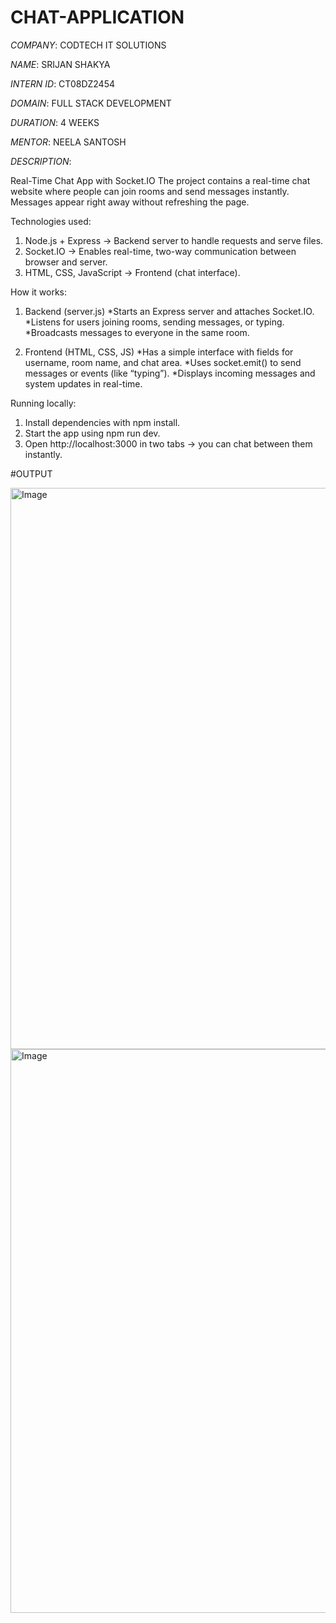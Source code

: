 # CHAT-APPLICATION

*COMPANY*: CODTECH IT SOLUTIONS

*NAME*: SRIJAN SHAKYA

*INTERN ID*: CT08DZ2454

*DOMAIN*: FULL STACK DEVELOPMENT

*DURATION*: 4 WEEKS

*MENTOR*: NEELA SANTOSH

*DESCRIPTION*:

Real-Time Chat App with Socket.IO
The project contains a real-time chat website where people can join rooms and send messages instantly.
Messages appear right away without refreshing the page.

Technologies used:
1. Node.js + Express → Backend server to handle requests and serve files.
2. Socket.IO → Enables real-time, two-way communication between browser and server.
3. HTML, CSS, JavaScript → Frontend (chat interface).

How it works:

1. Backend (server.js)
*Starts an Express server and attaches Socket.IO.
*Listens for users joining rooms, sending messages, or typing.
*Broadcasts messages to everyone in the same room.

2. Frontend (HTML, CSS, JS)
*Has a simple interface with fields for username, room name, and chat area.
*Uses socket.emit() to send messages or events (like “typing”).
*Displays incoming messages and system updates in real-time.

Running locally:
1. Install dependencies with npm install.
2. Start the app using npm run dev.
3. Open http://localhost:3000 in two tabs → you can chat between them instantly.

#OUTPUT

<img width="1910" height="898" alt="Image" src="https://github.com/user-attachments/assets/d68f8bae-f850-4a38-a82b-a3bedcbf8ad1" />

<img width="1913" height="902" alt="Image" src="https://github.com/user-attachments/assets/a9acc878-471c-4314-8f62-a9aa60203799" />
